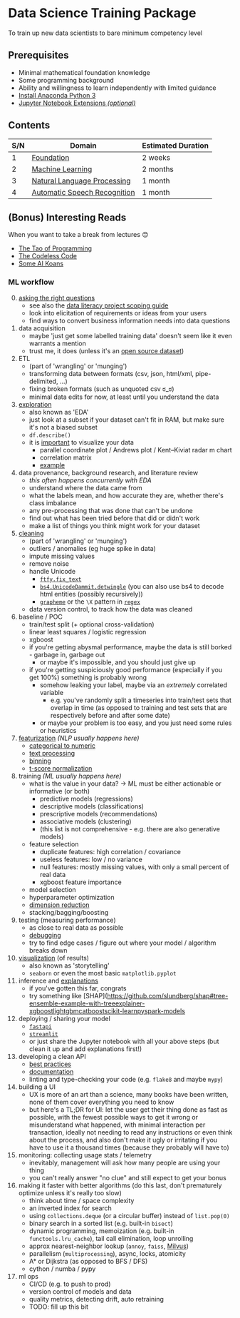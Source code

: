 #   Data Science Training Package
To train up new data scientists to bare minimum competency level


##  Prerequisites
*   Minimal mathematical foundation knowledge
*   Some programming background
*   Ability and willingness to learn independently with limited guidance
*   [Install Anaconda Python 3](https://www.anaconda.com/distribution/#download-section)
*   [Jupyter Notebook Extensions *(optional)*](https://jupyter-contrib-nbextensions.readthedocs.io/en/latest/)


##  Contents
| S/N | Domain                                                                     | Estimated Duration |
|-----|----------------------------------------------------------------------------|--------------------|
| 1   | [Foundation](Foundation/README.md)                                         | 2 weeks            |
| 2   | [Machine Learning](Machine%20Learning/README.md)                           | 2 months           |
| 3   | [Natural Language Processing](Natural%20Language%20Processing/README.md)   | 1 month            |
| 4   | [Automatic Speech Recognition](Automatic%20Speech%20Recognition/README.md) | 1 month            |


##  (Bonus) Interesting Reads
When you want to take a break from lectures 😊
*    [The Tao of Programming](http://www.mit.edu/~xela/tao.html)
*    [The Codeless Code](http://www.thecodelesscode.com/contents)
*    [Some AI Koans](http://catb.org/jargon/html/koans.html)


### ML workflow
0.  [asking the right questions](https://developers.google.com/machine-learning/problem-framing)
    *   see also the [data literacy project scoping guide](https://go.gov.sg/project-scoping-guide)
    *   look into elicitation of requirements or ideas from your users
    *   find ways to convert business information needs into data questions
1.  data acquisition
    *   maybe 'just get some labelled training data' doesn't seem like it even warrants a mention
    *   trust me, it does (unless it's an [open source dataset](https://datasetsearch.research.google.com))
2.  ETL
    *   (part of 'wrangling' or 'munging')
    *   transforming data between formats (csv, json, html/xml, pipe-delimited, ...)
    *   fixing broken formats (such as unquoted csv ಠ_ಠ)
    *   minimal data edits for now, at least until you understand the data
3.  [exploration](https://developers.google.com/machine-learning/guides/good-data-analysis)
    *   also known as 'EDA'
    *   just look at a subset if your dataset can't fit in RAM, but make sure it's not a biased subset
    *   `df.describe()`
    *   it is [important](https://www.autodeskresearch.com/publications/samestats) to visualize your data
        *   parallel coordinate plot / Andrews plot  / Kent–Kiviat radar m chart
        *   correlation matrix
        *   [example](https://www.kaggle.com/mervinpraison/seaborn-to-visualize-iris-data/notebook)
4.  data provenance, background research, and literature review 
    *   *this often happens concurrently with EDA*
    *   understand where the data came from
    *   what the labels mean, and how accurate they are, whether there's class imbalance
    *   any pre-processing that was done that can't be undone
    *   find out what has been tried before that did or didn't work
    *   make a list of things you think might work for your dataset
5.  [cleaning](https://www.kaggle.com/learn/data-cleaning)
    *   (part of 'wrangling' or 'munging')
    *   outliers / anomalies (eg huge spike in data)
    *   impute missing values
    *   remove noise
    *   handle Unicode
        *   [`ftfy.fix_text`](https://pypi.org/project/ftfy)
        *   [`bs4.UnicodeDammit.detwingle`](https://pypi.org/project/beautifulsoup4)
            (you can also use bs4 to decode html entities (possibly recursively))
        *   [`grapheme`](https://pypi.org/project/grapheme)
            or the `\X` pattern in [`regex`](https://pypi.org/project/beautifulsoup4)
    *   data version control, to track how the data was cleaned
6.  baseline / POC
    *   train/test split (+ optional cross-validation)
    *   linear least squares / logistic regression
    *   xgboost
    *   if you're getting abysmal performance, maybe the data is still borked - garbage in, garbage out
        *   or maybe it's impossible, and you should just give up
    *   if you're getting suspiciously good performance (especially if you get 100%) something is probably wrong
        *   somehow leaking your label, maybe via an *extremely* correlated variable 
            *   e.g. you've randomly split a timeseries into train/test sets that overlap in time
                (as opposed to training and test sets that are respectively before and after some date)
        *   or maybe your problem is too easy, and you just need some rules or heuristics 
7.  [featurization](https://www.kaggle.com/learn/feature-engineering) *(NLP usually happens here)*
    *   [categorical to numeric](https://developers.google.com/machine-learning/data-prep/transform/transform-categorical)
    *   [text processing](https://www.kaggle.com/learn/natural-language-processing)
    *   [binning](https://developers.google.com/machine-learning/data-prep/transform/bucketing)
    *   [t-score normalization](https://developers.google.com/machine-learning/data-prep/transform/normalization)
8.  training *(ML usually happens here)*
    *   what is the value in your data? -> ML must be either actionable or informative (or both)
        *   predictive models (regressions)
        *   descriptive models (classifications)
        *   prescriptive models (recommendations)
        *   associative models (clustering)
        *   (this list is not comprehensive - e.g. there are also generative models)
    *   feature selection
        *   duplicate features: high correlation / covariance
        *   useless features: low / no variance
        *   null features: mostly missing values, with only a small percent of real data
        *   xgboost feature importance
    *   model selection
    *   hyperparameter optimization
    *   [dimension reduction](https://en.wikipedia.org/wiki/Curse_of_dimensionality)
    *   stacking/bagging/boosting
9.  testing (measuring performance)
    *   as close to real data as possible
    *   [debugging](https://developers.google.com/machine-learning/testing-debugging)
    *   try to find edge cases / figure out where your model / algorithm breaks down
10. [visualization](https://www.kaggle.com/learn/data-visualization) (of results)
    *   also known as 'storytelling'
    *   `seaborn` or even the most basic `matplotlib.pyplot`
11. inference and [explanations](https://www.kaggle.com/learn/machine-learning-explainability)
    *   if you've gotten this far, congrats
    *   try something like [SHAP](https://github.com/slundberg/shap#tree-ensemble-example-with-treeexplainer-xgboostlightgbmcatboostscikit-learnpyspark-models
12. deploying / sharing your model
    *   [`fastapi`](https://fastapi.tiangolo.com/)
    *   [`streamlit`](https://streamlit.io)
    *   or just share the Jupyter notebook with all your above steps (but clean it up and add explanations first!)
13. developing a clean API
    *   [best practices](https://docs.microsoft.com/en-us/azure/architecture/best-practices/api-design)
    *   [documentation](https://documentation.divio.com)
    *   linting and type-checking your code (e.g. `flake8` and maybe `mypy`)
14. building a UI
    *   UX is more of an art than a science,
        many books have been written,
        none of them cover everything you need to know
    *   but here's a TL;DR for UI: 
        let the user get their thing done as fast as possible, 
        with the fewest possible ways to get it wrong or misunderstand what happened,
        with minimal interaction per transaction,
        ideally not needing to read any instructions or even think about the process,
        and also don't make it ugly 
        or irritating if you have to use it a thousand times (because they probably will have to) 
15. monitoring: collecting usage stats / telemetry
    *   inevitably, management will ask how many people are using your thing
    *   you can't really answer "no clue" and still expect to get your bonus
16. making it faster with better algorithms (do this last, don't prematurely optimize unless it's really too slow)
    *   think about time / space complexity
    *   an inverted index for search
    *   using `collections.deque` (or a circular buffer) instead of `list.pop(0)`
    *   binary search in a sorted list (e.g. built-in `bisect`)
    *   dynamic programming, memoization (e.g. built-in `functools.lru_cache`), tail call elimination, loop unrolling
    *   approx nearest-neighbor lookup (`annoy`, `faiss`, [Milvus](https://milvus.io))
    *   parallelism (`multiprocessing`), async, locks, atomicity
    *   A* or Dijkstra (as opposed to BFS / DFS)
    *   cython / numba / pypy
17. ml ops
    *   CI/CD (e.g. to push to prod)
    *   version control of models and data
    *   quality metrics, detecting drift, auto retraining
    *   TODO: fill up this bit
